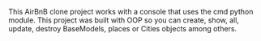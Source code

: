 This AirBnB clone project works with a console that uses the cmd python module. This project was built with OOP so you can create, show, all, update, destroy BaseModels, places or Cities objects among others.
